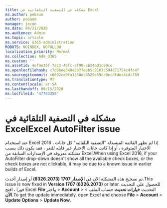 ```yaml
---
title: مشكله في التصفية التلقائية في Excel
ms.author: pebaum
author: pebaum
manager: jecon
ms.date: 04/21/2020
ms.audience: Admin
ms.topic: article
ms.service: o365-administration
ROBOTS: NOINDEX, NOFOLLOW
localization_priority: Normal
ms.collection: Adm_O365
ms.custom: ''
ms.assetid: 4ef9e25f-7ac3-46fc-af90-cb24ad1c99ce
ms.openlocfilehash: c7d6bee548a8b7feeb5c9103c594d71754c4fc4f
ms.sourcegitcommit: c6692ce0fa1358ec3529e59ca0ecdfdea4cdc759
ms.translationtype: MT
ms.contentlocale: ar-SA
ms.lasthandoff: 09/15/2020
ms.locfileid: "47783358"
---
```

# <a name="excel-autofilter-issue"></a><span data-ttu-id="08bf0-102">مشكله في التصفية التلقائية في Excel</span><span class="sxs-lookup"><span data-stu-id="08bf0-102">Excel AutoFilter issue</span></span>

<span data-ttu-id="08bf0-103">عند استخدام Excel 2016 ، إذا لم تظهر القائمة المنسدلة "التصفية التلقائية" كل خانات الاختيار المتوفرة ، أو إذا كانت خانات الاختيار غير قابله للنقر ، فقد يكون ذلك بسبب مشكله معروفه في الإصدارات السابقة من Excel.</span><span class="sxs-lookup"><span data-stu-id="08bf0-103">When using Excel 2016, if your AutoFilter drop-down doesn't show all the available check boxes, or the check boxes are not clickable, it may be due to a known issue in earlier builds of Excel.</span></span> 
  
<span data-ttu-id="08bf0-104">تم تصحيح هذه المشكلة الآن في **الإصدار 1707 (8326.2073)** أو إصدار أحدث.</span><span class="sxs-lookup"><span data-stu-id="08bf0-104">This issue is now fixed in **Version 1707 (8326.2073)** or later.</span></span> <span data-ttu-id="08bf0-105">للحصول علي التحديث فورا ، افتح Excel **File** واختر \> **Account** \> التحديث **خيارات تحديث** حساب الملف \> **الآن**.</span><span class="sxs-lookup"><span data-stu-id="08bf0-105">To get the update immediately, open Excel and choose **File** \> **Account** \> **Update Options** \> **Update Now**.</span></span>
  

